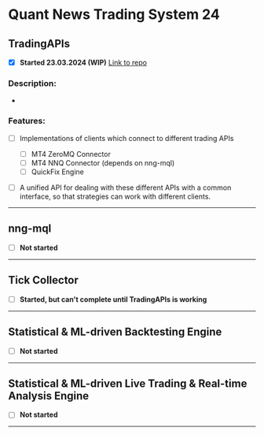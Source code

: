 # **Quant News Trading System 24**

## **TradingAPIs**
- [x] **Started 23.03.2024 (WIP)**
[Link to repo]()

### **Description:**
- 

### **Features:**
- [ ] Implementations of clients which connect to different trading APIs
    - [ ] MT4 ZeroMQ Connector
    - [ ] MT4 NNQ Connector (depends on nng-mql)
    - [ ] QuickFix Engine
- [ ] A unified API for dealing with these different APIs with a common interface, so that strategies can work with different clients.


---

## **nng-mql**
- [ ] **Not started**

---

## **Tick Collector**
- [ ] **Started, but can't complete until TradingAPIs is working**

---

## **Statistical & ML-driven Backtesting Engine**
- [ ] **Not started**

---


## **Statistical & ML-driven Live Trading & Real-time Analysis Engine**
- [ ] **Not started**

---
